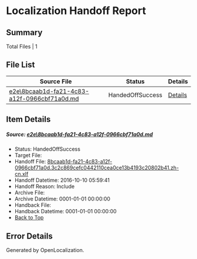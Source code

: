 # <a name='report-top'></a> Localization Handoff Report

## Summary
 Total Files | 1

## File List
 Source File | Status | Details 
 ----------- | ------ | ------- 
 [e2e\8bcaab1d-fa21-4c83-a12f-0966cbf71a0d.md](https://github.com/OpenLocalizationTestOrg/ol-test0/blob/1c54bcc21810999aca52316d7b054ea2480ddb61/e2e/8bcaab1d-fa21-4c83-a12f-0966cbf71a0d.md) | HandedOffSuccess | [Details](#69c90038e2dc26826efd038489eae963144c6cd91)

## Item Details
##### <a name='69c90038e2dc26826efd038489eae963144c6cd91'></a> Source: [e2e\8bcaab1d-fa21-4c83-a12f-0966cbf71a0d.md](https://github.com/OpenLocalizationTestOrg/ol-test0/blob/1c54bcc21810999aca52316d7b054ea2480ddb61/e2e/8bcaab1d-fa21-4c83-a12f-0966cbf71a0d.md)
* Status: HandedOffSuccess
* Target File: 
* Handoff File: [8bcaab1d-fa21-4c83-a12f-0966cbf71a0d.3c2c869cefc0442110cea0ce13b4193c20802b41.zh-cn.xlf](https://github.com/OpenLocalizationTestOrg/ol-test0-handoff/blob/b507c47adcfcf2070f53aa27714e501c1c6ec87e/ol-handoff/OpenLocalizationTestOrg/ol-test0-zhcn/qimu/ht/8bcaab1d-fa21-4c83-a12f-0966cbf71a0d.3c2c869cefc0442110cea0ce13b4193c20802b41.zh-cn.xlf)
* Handoff Datetime: 2016-10-10 05:59:41
* Handoff Reason: Include
* Archive File: 
* Archive Datetime: 0001-01-01 00:00:00
* Handback File: 
* Handback Datetime: 0001-01-01 00:00:00
* [Back to Top](#report-top)


## Error Details

Generated by OpenLocalization.
